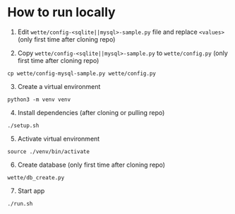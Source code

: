 # How to run locally

1) Edit `wette/config-<sqlite||mysql>-sample.py` file and replace `<values>` (only first time after cloning repo)

2) Copy `wette/config-<sqlite||mysql>-sample.py` to `wette/config.py` (only first time after cloning repo)
```
cp wette/config-mysql-sample.py wette/config.py
```

3) Create a virtual environment
```
python3 -m venv venv
```

4) Install dependencies (after cloning or pulling repo)
```
./setup.sh
```

5) Activate virtual environment
```
source ./venv/bin/activate
```

6) Create database (only first time after cloning repo)
```
wette/db_create.py
```

7) Start app
```
./run.sh
```
